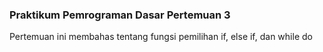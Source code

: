 <h3>Praktikum Pemrograman Dasar Pertemuan 3</h3>

Pertemuan ini membahas tentang fungsi pemilihan if, else if, dan while do
